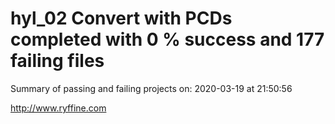 # hyl_02 Convert with PCDs completed with 0 % success and 177 failing files

Summary of passing and failing projects on: 2020-03-19 at 21:50:56

http://www.ryffine.com
